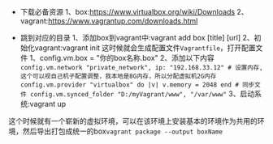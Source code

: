 - 下载必备资源
    1、box:https://www.virtualbox.org/wiki/Downloads
    2、vagrant:https://www.vagrantup.com/downloads.html 
    
- 跳到对应的目录
    1、添加box到vagrant中:vagrant add box [title] [url]
    2、初始化vagrant:vagrant init
        这时候就会生成配置文件```Vagrantfile```，打开配置文件
            1、config.vm.box = "你的box名称.box"
            2、添加以下内容
                ``` config.vm.network "private_network", ip: "192.168.33.12"
                  # 设置内存,这个可以视自己机子配置调整，我本地是8G内存，所以分配虚拟机2G内存
                  config.vm.provider "virtualbox" do |v|
                    v.memory = 2048
                  end
                  # 同步文件
                  config.vm.synced_folder "D:/myVagrant/www", "/var/www"
                ```
    3、启动系统:vagrant up
    
这个时候就有一个崭新的虚拟环境，可以在该环境上安装基本的环境作为共用的环境，然后导出打包成统一的box```vagrant package --output boxName```
                